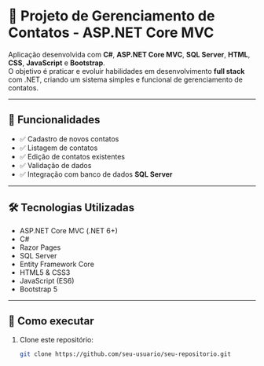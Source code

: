 # 📒 Projeto de Gerenciamento de Contatos - ASP.NET Core MVC

Aplicação desenvolvida com **C#**, **ASP.NET Core MVC**, **SQL Server**, **HTML**, **CSS**, **JavaScript** e **Bootstrap**.  
O objetivo é praticar e evoluir habilidades em desenvolvimento **full stack** com .NET, criando um sistema simples e funcional de gerenciamento de contatos.

---

## 🚀 Funcionalidades

- ✅ Cadastro de novos contatos  
- ✅ Listagem de contatos  
- ✅ Edição de contatos existentes  
- ✅ Validação de dados   
- ✅ Integração com banco de dados **SQL Server**

---

## 🛠️ Tecnologias Utilizadas

- ASP.NET Core MVC (.NET 6+)
- C#
- Razor Pages
- SQL Server
- Entity Framework Core
- HTML5 & CSS3
- JavaScript (ES6)
- Bootstrap 5

---

## 💾 Como executar

1. Clone este repositório:  
   ```bash
   git clone https://github.com/seu-usuario/seu-repositorio.git
